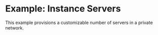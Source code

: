 # Example: Instance Servers

This example provisions a customizable number of servers in a private network.
